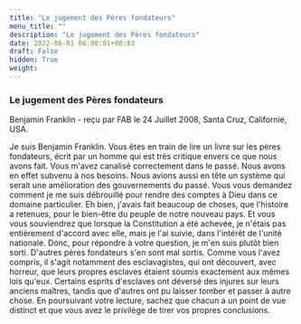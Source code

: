 ```yaml
---
title: "Le jugement des Pères fondateurs"
menu_title: ""
description: "Le jugement des Pères fondateurs"
date: 2022-06-01 06:00:01+00:83
draft: False
hidden: True
weight:
---
```

### Le jugement des Pères fondateurs

Benjamin Franklin - reçu par FAB le 24 Juillet 2008, Santa Cruz, Californie, USA.

Je suis Benjamin Franklin.
Vous êtes en train de lire un livre sur les pères fondateurs, écrit par un homme qui est très critique envers ce que nous avons fait. Vous m'avez canalisé correctement dans le passé. Nous avons en effet subvenu à nos besoins. Nous avions aussi en tête un système qui serait une amélioration des gouvernements du passé.
Vous vous demandez comment je me suis débrouillé pour rendre des comptes à Dieu dans ce domaine particulier. Eh bien, j'avais fait beaucoup de choses, que l'histoire a retenues, pour le bien-être du peuple de notre nouveau pays. Et vous vous souviendrez que lorsque la Constitution a été achevée, je n'étais pas entièrement d'accord avec elle, mais je l'ai suivie, dans l'intérêt de l'unité nationale.
Donc, pour répondre à votre question, je m'en suis plutôt bien sorti. D'autres pères fondateurs s'en sont mal sortis. Comme vous l'avez compris, il s'agit notamment des esclavagistes, qui ont découvert, avec horreur, que leurs propres esclaves étaient soumis exactement aux mêmes lois qu'eux. Certains esprits d'esclaves ont déversé des injures sur leurs anciens maîtres, tandis que d'autres ont pu laisser tomber et passer à autre chose.
En poursuivant votre lecture, sachez que chacun a un point de vue distinct et que vous avez le privilège de tirer vos propres conclusions.